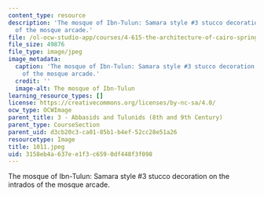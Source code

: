 ```yaml
---
content_type: resource
description: 'The mosque of Ibn-Tulun: Samara style #3 stucco decoration on the intrados
  of the mosque arcade.'
file: /ol-ocw-studio-app/courses/4-615-the-architecture-of-cairo-spring-2002/3158eb4a637ee1f3c6590df448f3f098_1011.jpeg
file_size: 49876
file_type: image/jpeg
image_metadata:
  caption: 'The mosque of Ibn-Tulun: Samara style #3 stucco decoration on the intrados
    of the mosque arcade.'
  credit: ''
  image-alt: The mosque of Ibn-Tulun
learning_resource_types: []
license: https://creativecommons.org/licenses/by-nc-sa/4.0/
ocw_type: OCWImage
parent_title: 3 - Abbasids and Tulunids (8th and 9th Century)
parent_type: CourseSection
parent_uid: d3cb20c3-ca01-85b1-b4ef-52cc28e51a26
resourcetype: Image
title: 1011.jpeg
uid: 3158eb4a-637e-e1f3-c659-0df448f3f098
---
```

The mosque of Ibn-Tulun: Samara style #3 stucco decoration on the intrados of the mosque arcade.